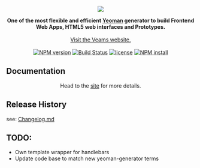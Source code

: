 <p align="center"><img src="http://veams.org/img/svg/icons/veams-js.svg"></p>

<p align="center">
	<strong>One of the most flexible and efficient <a href="http://yeoman.io">Yeoman</a> generator to build Frontend Web Apps, HTML5 web interfaces and Prototypes.</strong>
	<br><br>
	<a href="http://veams.org">Visit the Veams website.</a><br><br>
	<a href="http://badge.fury.io/js/generator-veams"><img src="https://badge.fury.io/js/generator-veams.svg" alt="NPM version" /></a>
	<a href="https://travis-ci.org/Sebastian-Fitzner/generator-veams"><img src="https://travis-ci.org/Sebastian-Fitzner/generator-veams.svg" alt="Build Status" /></a>
	<a href="http://en.wikipedia.org/wiki/MIT_License"><img src="https://img.shields.io/badge/license-MIT-blue.svg" alt="license" /></a>
	<a href="https://nodei.co/npm/generator-veams/"><img src="https://nodei.co/npm/generator-veams.png?mini=true" alt="NPM install" /></a>
</p>

## Documentation

<p align="center">Head to the <a href="http://veams.org/generator/">site</a> for more details.</p>

## Release History
see: [Changelog.md](CHANGELOG.md)

## TODO: 
- Own template wrapper for handlebars
- Update code base to match new yeoman-generator terms